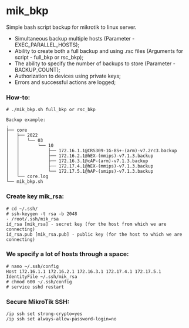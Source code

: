 # mik_bkp
Simple bash script backup for mikrotik to linux server.
* Simultaneous backup multiple hosts (Parameter - EXEC_PARALLEL_HOSTS);
* Ability to create both a full backup and using .rsc files (Arguments for script - full_bkp or rsc_bkp);
* The ability to specify the number of backups to store (Parameter - BACKUP_COUNT);
* Authorization to devices using private keys;
* Errors and successful actions are logged;

### How-to:
```
# ./mik_bkp.sh full_bkp or rsc_bkp

Backup example:
.
├── core
│   ├── 2022
│   │   └── 03
│   │       └── 10
│   │           ├── 172.16.1.1@CRS309-1G-8S+-(arm)-v7.2rc3.backup
│   │           ├── 172.16.2.1@hEX-(mmips)-v7.1.3.backup
│   │           ├── 172.16.3.1@cAP-(arm)-v7.1.3.backup
│   │           ├── 172.17.4.1@hEX-(mmips)-v7.1.3.backup
│   │           └── 172.17.5.1@hAP-(smips)-v7.1.3.backup
│   └── core.log
└── mik_bkp.sh
```

### Create key mik_rsa:
```
# cd ~/.ssh/
# ssh-keygen -t rsa -b 2048
- /root/.ssh/mik_rsa
id_rsa [mik_rsa] - secret key (for the host from which we are connecting)
id_rsa.pub [mik_rsa.pub] - public key (for the host to which we are connecting)
```

### We specify a lot of hosts through a space:
```
# nano ~/.ssh/config
Host 172.16.1.1 172.16.2.1 172.16.3.1 172.17.4.1 172.17.5.1
IdentityFile ~/.ssh/mik_rsa
# chmod 600 ~/.ssh/config
# service sshd restart
```

### Secure MikroTik SSH:
```
/ip ssh set strong-crypto=yes
/ip ssh set always-allow-password-login=no
```
